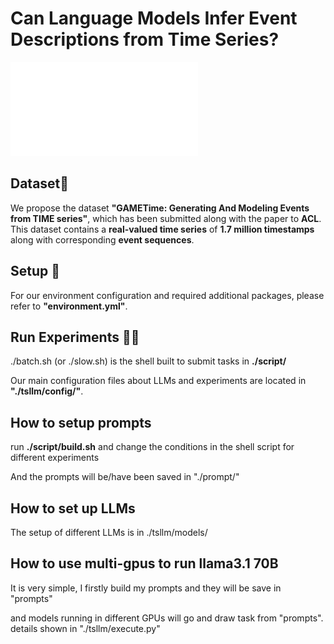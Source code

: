 # Can Language Models Infer Event Descriptions from Time Series?

![Events Reasoning](./script/pipline.pdf)

## Dataset📖
We propose the dataset **"GAMETime: Generating And Modeling Events from TIME series"**, which has been submitted along with the paper to **ACL**. This dataset contains a **real-valued time series** of **1.7 million timestamps** along with corresponding **event sequences**.

## Setup 🔧
For our environment configuration and required additional packages, please refer to **"environment.yml"**.

## Run Experiments 💁🏼
./batch.sh (or ./slow.sh) is the shell built to submit tasks in **./script/**

Our main configuration files about LLMs and experiments are located in **"./tsllm/config/"**.

## How to setup prompts
run **./script/build.sh** and change the conditions in the shell script for different experiments 

And the prompts will be/have been saved in "./prompt/" 

## How to set up LLMs
The setup of different LLMs is in ./tsllm/models/


## How to use multi-gpus to run llama3.1 70B
It is very simple, I firstly build my prompts and they will be save in "prompts" 

and models running in different GPUs will go and draw task from "prompts".  details shown in "./tsllm/execute.py"
